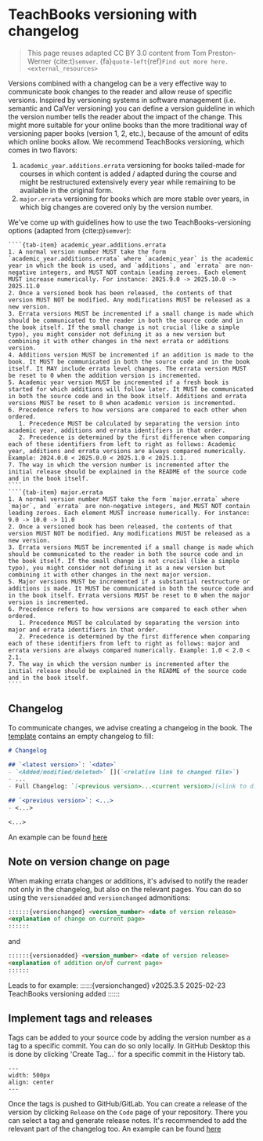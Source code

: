 # TeachBooks versioning with changelog

> This page reuses adapted CC BY 3.0 content from Tom Preston-Werner {cite:t}`semver`. {fa}`quote-left`{ref}`Find out more here.<external_resources>`

Versions combined with a changelog can be a very effective way to communicate book changes to the reader and allow reuse of specific versions. Inspired by versioning systems in software management (i.e. semantic and CalVer versioning) you can define a version guideline in which the version number tells the reader about the impact of the change. This might more suitable for your online books than the more traditional way of versioning paper books (version 1, 2, etc.), because of the amount of edits which online books allow. We recommend TeachBooks versioning, which comes in two flavors:

1. `academic_year.additions.errata` versioning for books tailed-made for courses in which content is added / adapted during the course and might be restructured extensively every year while remaining to be available in the original form.
2. `major.errata` versioning for books which are more stable over years, in which big changes are covered only by the version number.

We've come up with guidelines how to use the two TeachBooks-versioning options (adapted from {cite:p}`semver`):

`````{tab-set}
````{tab-item} academic_year.additions.errata
1. A normal version number MUST take the form `academic_year.additions.errata` where `academic_year` is the academic year in which the book is used, and `additions`, and `errata` are non-negative integers, and MUST NOT contain leading zeroes. Each element MUST increase numerically. For instance: 2025.9.0 -> 2025.10.0 -> 2025.11.0
2. Once a versioned book has been released, the contents of that version MUST NOT be modified. Any modifications MUST be released as a new version.
3. Errata versions MUST be incremented if a small change is made which should be communicated to the reader in both the source code and in the book itself. If the small change is not crucial (like a simple typo), you might consider not defining it as a new version but combining it with other changes in the next errata or additions version.
4. Additions version MUST be incremented if an addition is made to the book. It MUST be communicated in both the source code and in the book itself. It MAY include errata level changes. The errata version MUST be reset to 0 when the addition version is incremented.
5. Academic year version MUST be incremented if a fresh book is started for which additions will follow later. It MUST be communicated in both the source code and in the book itself. Additions and errata versions MUST be reset to 0 when academic version is incremented.
6. Precedence refers to how versions are compared to each other when ordered.
   1. Precedence MUST be calculated by separating the version into academic year, additions and errata identifiers in that order.
   2. Precedence is determined by the first difference when comparing each of these identifiers from left to right as follows: Academic year, additions and errata versions are always compared numerically. Example: 2024.0.0 < 2025.0.0 < 2025.1.0 < 2025.1.1.
7. The way in which the version number is incremented after the initial release should be explained in the README of the source code and in the book itself.
````
````{tab-item} major.errata
1. A normal version number MUST take the form `major.errata` where `major`, and `errata` are non-negative integers, and MUST NOT contain leading zeroes. Each element MUST increase numerically. For instance: 9.0 -> 10.0 -> 11.0
2. Once a versioned book has been released, the contents of that version MUST NOT be modified. Any modifications MUST be released as a new version.
3. Errata versions MUST be incremented if a small change is made which should be communicated to the reader in both the source code and in the book itself. If the small change is not crucial (like a simple typo), you might consider not defining it as a new version but combining it with other changes in the next major version.
5. Major versions MUST be incremented if a substantial restructure or additions is made. It MUST be communicated in both the source code and in the book itself. Errata versions MUST be reset to 0 when the major version is incremented.
6. Precedence refers to how versions are compared to each other when ordered.
   1. Precedence MUST be calculated by separating the version into major and errata identifiers in that order.
   2. Precedence is determined by the first difference when comparing each of these identifiers from left to right as follows: major and errata versions are always compared numerically. Example: 1.0 < 2.0 < 2.1.
7. The way in which the version number is incremented after the initial release should be explained in the README of the source code and in the book itself.
````
`````

## Changelog
To communicate changes, we advise creating a changelog in the book. The [template](https://github.com/TeachBooks/template/blob/main/book/changelog.md) contains an empty changelog to fill:

```md
# Changelog

## `<latest version>`: `<date>`
- `<Added/modified/deleted>` [](`<relative link to changed file>`)
- ...
- Full Changelog: `[<previous version>...<current version>](<link to diff as provided by GitHub>)'

## `<previous version>`: <...>
- <...>

<...>
```

An example can be found [here](https://ciem5000-2025.github.io/book/changelog.html)

## Note on version change on page
When making errata changes or additions, it's advised to notify the reader not only in the changelog, but also on the relevant pages. You can do so using the `versionadded` and `versionchanged` admonitions:

```md
::::::{versionchanged} <version_number> <date of version release>
<explanation of change on current page>
::::::
```

and

```md
::::::{versionadded} <version_number> <date of version release>
<explanation of addition on/of current page>
::::::
```

Leads to for example:
::::::{versionchanged} v2025.3.5 2025-02-23
TeachBooks versioning added
::::::

## Implement tags and releases
Tags can be added to your source code by adding the version number as a tag to a specific commit. You can do so only locally. In GitHub Desktop this is done by clicking 'Create Tag...` for a specific commit in the History tab.

```{figure} figures/tags.png
---
width: 500px
align: center
---

```

Once the tags is pushed to GitHub/GitLab. You can create a release of the version by clicking `Release` on the `Code` page of your repository. There you can select a tag and generate release notes. It's recommended to add the relevant part of the changelog too. An example can be found [here](https://github.com/CIEM5000-2025/book/releases/tag/v2025.2.0)
